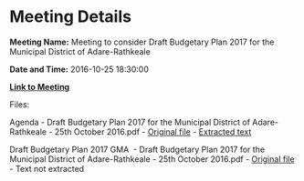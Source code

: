 # Meeting Details

**Meeting Name:** Meeting to consider Draft Budgetary Plan 2017 for the Municipal District of Adare-Rathkeale

**Date and Time:** 2016-10-25 18:30:00

**[Link to Meeting](https://www.limerick.ie/council/whats-on/meeting-consider-draft-budgetary-plan-2017-municipal-district-adare-rathkeale)**

Files: 

Agenda - Draft Budgetary Plan 2017 for the Municipal District of Adare-Rathkeale - 25th October 2016.pdf - [Original file](https://beta.limerick.ie/sites/default/files/media/documents/2017-04/agenda_-_draft_budgetary_plan_2017_for_the_municipal_district_of_adare-rathkeale_-_25th_october_2016.pdf) - [Extracted text](./Agenda%20-%20Draft%20Budgetary%20Plan%202017%20for%20the%20Municipal%20District%20of%20Adare-Rathkeale%20-%2025th%20October%202016.md)

Draft Budgetary Plan 2017 GMA  - Draft Budgetary Plan 2017 for the Municipal District of Adare-Rathkeale - 25th October 2016.pdf - [Original file](https://beta.limerick.ie/sites/default/files/media/documents/2017-04/draft_budgetary_plan_2017_gma.pdf) - Text not extracted

